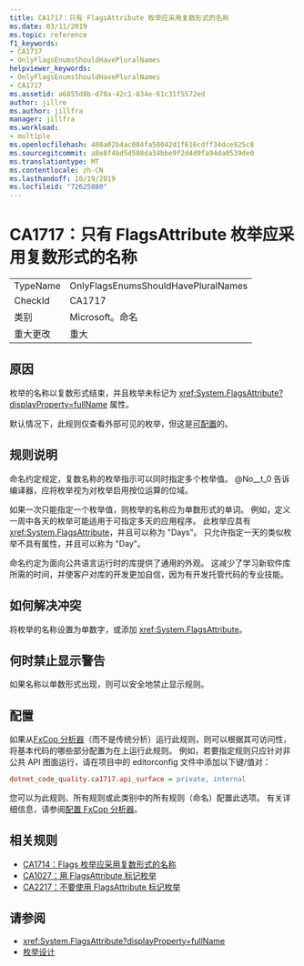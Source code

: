 ```yaml
---
title: CA1717：只有 FlagsAttribute 枚举应采用复数形式的名称
ms.date: 03/11/2019
ms.topic: reference
f1_keywords:
- CA1717
- OnlyFlagsEnumsShouldHavePluralNames
helpviewer_keywords:
- OnlyFlagsEnumsShouldHavePluralNames
- CA1717
ms.assetid: a6855d8b-d78a-42c1-834e-61c31f5572ed
author: jillre
ms.author: jillfra
manager: jillfra
ms.workload:
- multiple
ms.openlocfilehash: 408a02b4ac084fa50042d1f616cdff34dce925c8
ms.sourcegitcommit: a8e8f4bd5d508da34bbe9f2d4d9fa94da0539de0
ms.translationtype: MT
ms.contentlocale: zh-CN
ms.lasthandoff: 10/19/2019
ms.locfileid: "72625880"
---
```

# <a name="ca1717-only-flagsattribute-enums-should-have-plural-names"></a>CA1717：只有 FlagsAttribute 枚举应采用复数形式的名称

|||
|-|-|
|TypeName|OnlyFlagsEnumsShouldHavePluralNames|
|CheckId|CA1717|
|类别|Microsoft。命名|
|重大更改|重大|

## <a name="cause"></a>原因

枚举的名称以复数形式结束，并且枚举未标记为 <xref:System.FlagsAttribute?displayProperty=fullName> 属性。

默认情况下，此规则仅查看外部可见的枚举，但这是[可配置](#configurability)的。

## <a name="rule-description"></a>规则说明

命名约定规定，复数名称的枚举指示可以同时指定多个枚举值。 @No__t_0 告诉编译器，应将枚举视为对枚举启用按位运算的位域。

如果一次只能指定一个枚举值，则枚举的名称应为单数形式的单词。 例如，定义一周中各天的枚举可能适用于可指定多天的应用程序。 此枚举应具有 <xref:System.FlagsAttribute>，并且可以称为 "Days"。 只允许指定一天的类似枚举不具有属性，并且可以称为 "Day"。

命名约定为面向公共语言运行时的库提供了通用的外观。 这减少了学习新软件库所需的时间，并使客户对库的开发更加自信，因为有开发托管代码的专业技能。

## <a name="how-to-fix-violations"></a>如何解决冲突

将枚举的名称设置为单数字，或添加 <xref:System.FlagsAttribute>。

## <a name="when-to-suppress-warnings"></a>何时禁止显示警告

如果名称以单数形式出现，则可以安全地禁止显示规则。

## <a name="configurability"></a>配置

如果从[FxCop 分析器](install-fxcop-analyzers.md)（而不是传统分析）运行此规则，则可以根据其可访问性，将基本代码的哪些部分配置为在上运行此规则。 例如，若要指定规则只应针对非公共 API 图面运行，请在项目中的 editorconfig 文件中添加以下键/值对：

```ini
dotnet_code_quality.ca1717.api_surface = private, internal
```

您可以为此规则、所有规则或此类别中的所有规则（命名）配置此选项。 有关详细信息，请参阅[配置 FxCop 分析器](configure-fxcop-analyzers.md)。

## <a name="related-rules"></a>相关规则

- [CA1714：Flags 枚举应采用复数形式的名称](../code-quality/ca1714.md)
- [CA1027：用 FlagsAttribute 标记枚举](../code-quality/ca1027.md)
- [CA2217：不要使用 FlagsAttribute 标记枚举](../code-quality/ca2217.md)

## <a name="see-also"></a>请参阅

- <xref:System.FlagsAttribute?displayProperty=fullName>
- [枚举设计](/dotnet/standard/design-guidelines/enum)
